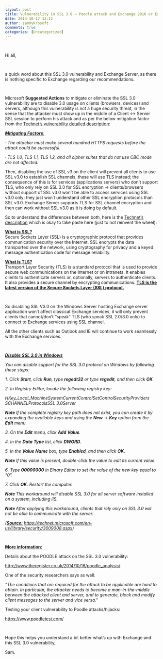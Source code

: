 ```yaml
---
layout: post
title: Vulnerability in SSL 3.0 – Poodle attack and Exchange 2010 or Exchange 2013
date: 2014-10-17 12:12
author: sammykrosoft
comments: true
categories: [Uncategorized]
---
```

<p>&nbsp;<p>Hi all,</p><p>&nbsp;</p><p>a quick word about this SSL 3.0 vulnerability and Exchange Server, as there is nothing specific to Exchange regarding our recommendations.</p><p>&nbsp;</p><p>Microsoft <strong>Suggested Actions</strong> to mitigate or eliminate the SSL 3.0 vulnerability are to disable 3.0 usage on clients (browsers, devices) and servers, although this vulnerability is not a huge security threat, in the sense that the attacker must show up in the middle of a Client &lt;-&gt; Server SSL session to perform his attack and as per the below mitigation factor from the <a href="https://technet.microsoft.com/en-us/library/security/3009008.aspx">Technet&rsquo;s vulnerability detailed description</a>:</p><p><u><b></b></u></p><p><u><em><b>Mitigating Factors</b>:</em></u></p><p><em>&middot; The attacker must make several hundred HTTPS requests before the attack could be successful.</em></p><p><em>&middot; TLS 1.0, TLS 1.1, TLS 1.2, and all cipher suites that do not use CBC mode are not affected.</em></p><p><em></em></p><p>Then, disabling the use of SSL v3 on the client will prevent all clients to use SSL v3.0 to establish SSL channels, these will use TLS instead; the consequence of this is for services (applications servers) who don&rsquo;t support TLS, who only rely on SSL 3.0 for SSL encryption =&gt; clients/browsers without support of SSL v3.0 won&rsquo;t be able to access services using SSL v3.0 only; they just won&rsquo;t understand other SSL encryption protocols than SSL v3.0. Exchange Server supports TLS for SSL channel encryption and then can work without SSL v3.0 as it is doing by default.</p><p>So to understand the differences between both, here is the <a href="https://technet.microsoft.com/en-us/library/security/3009008.aspx">Technet&rsquo;s description</a> which is okay to take paste here (just to not reinvent the wheel):</p><p><b><u></u></b></p><p><b><u>What is SSL?</u>&nbsp; <br></b>Secure Sockets Layer (SSL) is a cryptographic protocol that provides communication security over the Internet. SSL encrypts the data transported over the network, using cryptography for privacy and a keyed message authentication code for message reliability.</p><p><b><u>What is TLS?</u> </b>    <br>Transport Layer Security (TLS) is a standard protocol that is used to provide secure web communications on the Internet or on intranets. It enables clients to authenticate servers or, optionally, servers to authenticate clients. It also provides a secure channel by encrypting communications. <b><u>TLS is the latest version of the Secure Sockets Layer (SSL) protocol.</u></b></p><p>&nbsp;</p><p>So disabling SSL V3.0 on the Windows Server hosting Exchange server application won&rsquo;t affect classical Exchange services, it will only prevent clients that cannot/don&rsquo;t &ldquo;speak&rdquo; TLS (who speak SSL 2.0/3.0 only) to connect to Exchange services using SSL channel.</p><p>All the other clients such as Outlook and IE will continue to work seamlessly with the Exchange services.</p><p>&nbsp;</p><p><u><strong><em>Disable SSL 3.0 in Windows</em></strong></u></p><p><em>You can disable support for the SSL 3.0 protocol on Windows by following these steps:</em></p><p><em>1. Click <b>Start</b>, click <b>Run</b>, type <b>regedt32</b> or type <b>regedit</b>, and then click <b>OK</b>.</em></p><p><em>2. In Registry Editor, locate the following registry key:</em></p><p><em>HKey_Local_MachineSystemCurrentControlSetControlSecurityProviders SCHANNELProtocolsSSL 3.0Server</em></p><p><em><b>Note</b> If the complete registry key path does not exist, you can create it by expanding the available keys and using the <b>New</b> -&gt; <b>Key</b> option from the <b>Edit</b> menu. </em></p><p><em>3. On the <b>Edit</b> menu, click <b>Add</b> <b>Value</b>.</em></p><p><em>4. In the <b>Data</b> <b>Type</b> list, click <b>DWORD</b>.</em></p><p><em>5. In the <b>Value</b> <b>Name</b> box, type <b>Enabled</b>, and then click <b>OK</b>. </em></p><p><em><b>Note</b> If this value is present, double-click the value to edit its current value.</em></p><p><em>6. Type <b>00000000</b> in Binary Editor to set the value of the new key equal to "0".</em></p><p><em>7. Click <b>OK</b>. Restart the computer.</em></p><p><em><b>Note </b>This workaround will disable SSL 3.0 for all server software installed on a system, including IIS.</em></p><p><em><b>Note </b>After applying this workaround, clients that rely only on SSL 3.0 will not be able to communicate with the server.</em></p><p><em>(<strong><u>Source:</u></strong> </em><a title="https://technet.microsoft.com/en-us/library/security/3009008.aspx" href="https://technet.microsoft.com/en-us/library/security/3009008.aspx"><em>https://technet.microsoft.com/en-us/library/security/3009008.aspx</em></a><em>)</em></p><p><strong><u></u></strong></p><p><strong><u></u></strong></p><p>&nbsp;</p><p><b><u>More information:</u></b></p><p>Details about the POODLE attack on the SSL 3.0 vulnerability:</p><p><a href="http://www.theregister.co.uk/2014/10/16/poodle_analysis/">http://www.theregister.co.uk/2014/10/16/poodle_analysis/</a></p><p>One of the security researchers says as well:</p><p><i>&ldquo;The conditions that are required for the attack to be applicable are hard to obtain. In particular, the attacker needs to become a man-in-the-middle between the attacked client and server, and to generate, block and modify client messages to the server and vice versa."</i></p><p><em></em></p><p>Testing your client vulnerability to Poodle attacks/hijacks:</p><p><a title="https://www.poodletest.com/" href="https://www.poodletest.com/">https://www.poodletest.com/</a>&nbsp;</p><p>&nbsp;</p><p>Hope this helps you understand a bit better what&rsquo;s up with Exchange and this SSL 3.0 vulnerability,</p><p>Sam.</p></p>

